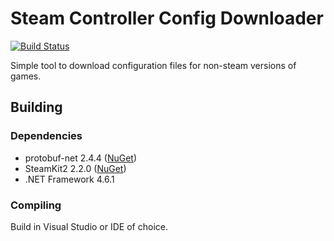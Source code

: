 # Steam Controller Config Downloader

[![Build Status](https://travis-ci.com/gryffyn/SCConfigDownloader.svg?branch=master)](https://travis-ci.com/gryffyn/SCConfigDownloader)

Simple tool to download configuration files for non-steam versions of games.

## Building
### Dependencies
  - protobuf-net 2.4.4 ([NuGet](http://nuget.org/packages/protobuf-net))
  - SteamKit2 2.2.0 ([NuGet](http://nuget.org/packages/SteamKit2))
  - .NET Framework 4.6.1
  
### Compiling
Build in Visual Studio or IDE of choice.
